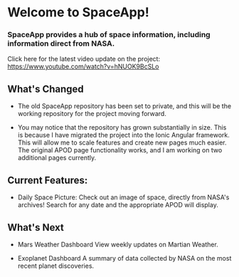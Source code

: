 # Welcome to SpaceApp! 

### SpaceApp provides a hub of space information, including information direct from NASA.

Click here for the latest video update on the project: https://www.youtube.com/watch?v=hNUOK9BcSLo

## What's Changed

- The old SpaceApp repository has been set to private, and this will be the working repository for the project moving forward.

- You may notice that the repository has grown substantially in size. This is because I have
migrated the project into the Ionic Angular framework. This will allow me to scale features and create new pages 
much easier. The original APOD page functionality works, and I am working on two additional pages currently.


## Current Features:

- Daily Space Picture: 
    Check out an image of space, directly from NASA's archives! 
    Search for any date and the appropriate APOD will display.

## What's Next
- Mars Weather Dashboard
    View weekly updates on Martian Weather.

- Exoplanet Dashboard
    A summary of data collected by NASA on the most recent planet discoveries.
